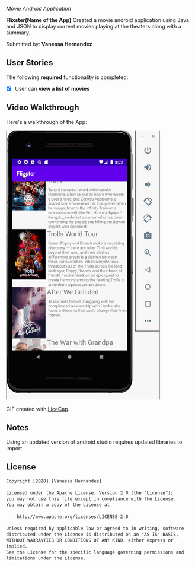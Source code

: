 *Movie Android Application*

**Flixster(Name of the App)** Created a movie android application using Java and JSON to display current movies playing at the theaters along with a summary.

Submitted by: **Vanessa Hernandez**

## User Stories

The following **required** functionality is completed:

* [x] User can **view a list of movies**
    

## Video Walkthrough

Here's a walkthrough of the App:

<img src='Flixster.gif' title='Video Walkthrough' width='' alt='Video Walkthrough' />

GIF created with [LiceCap](http://www.cockos.com/licecap/).

## Notes

Using an updated version of android studio requires updated libraries to import.

## License

    Copyright [2020] [Vanessa Hernandez]

    Licensed under the Apache License, Version 2.0 (the "License");
    you may not use this file except in compliance with the License.
    You may obtain a copy of the License at

        http://www.apache.org/licenses/LICENSE-2.0

    Unless required by applicable law or agreed to in writing, software
    distributed under the License is distributed on an "AS IS" BASIS,
    WITHOUT WARRANTIES OR CONDITIONS OF ANY KIND, either express or implied.
    See the License for the specific language governing permissions and
    limitations under the License.
